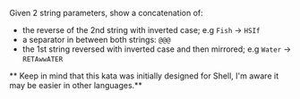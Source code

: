 Given 2 string parameters, show a concatenation of:

- the reverse of the 2nd string with inverted case; e.g `Fish` -> `HSIf`
- a separator in between both strings: `@@@`
- the 1st string reversed with inverted case and then mirrored; e.g `Water` -> `RETAwwATER `


** Keep in mind that this kata was initially designed for Shell, I'm aware it may be easier in other languages.**
